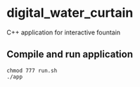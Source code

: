 # digital_water_curtain
C++ application for interactive fountain
## Compile and run application
```
chmod 777 run.sh
./app
```
